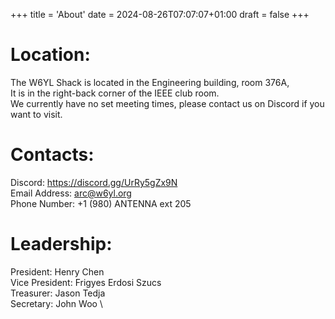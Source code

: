 +++
title = 'About'
date = 2024-08-26T07:07:07+01:00
draft = false
+++

# Location:
The W6YL Shack is located in the Engineering building, room 376A, \
It is in the right-back corner of the IEEE club room. \
We currently have no set meeting times, please contact us on Discord if you want to visit.

# Contacts:
Discord: https://discord.gg/UrRy5gZx9N \
Email Address: arc@w6yl.org \
Phone Number: +1 (980) ANTENNA ext 205

# Leadership:
President: Henry Chen \
Vice President: Frigyes Erdosi Szucs \
Treasurer: Jason Tedja \
Secretary: John Woo \